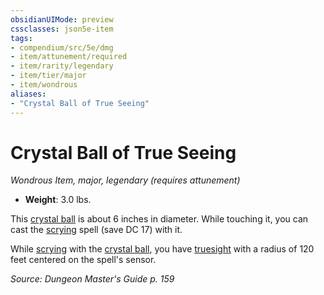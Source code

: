 ```yaml
---
obsidianUIMode: preview
cssclasses: json5e-item
tags:
- compendium/src/5e/dmg
- item/attunement/required
- item/rarity/legendary
- item/tier/major
- item/wondrous
aliases: 
- "Crystal Ball of True Seeing"
---
```

# Crystal Ball of True Seeing
*Wondrous Item, major, legendary (requires attunement)*  

- **Weight**: 3.0 lbs.

This [crystal ball](z_compendium/items/crystal-ball.md) is about 6 inches in diameter. While touching it, you can cast the [scrying](z_compendium/spells/scrying.md) spell (save DC 17) with it.

While [scrying](z_compendium/spells/scrying.md) with the [crystal ball](z_compendium/items/crystal-ball.md), you have [truesight](z_compendium/rules/senses.md#truesight) with a radius of 120 feet centered on the spell's sensor.

*Source: Dungeon Master's Guide p. 159*